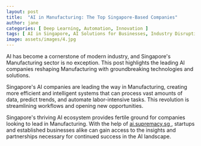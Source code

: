 ```yaml
---
layout: post
title:  "AI in Manufacturing: The Top Singapore-Based Companies"
author: jane
categories: [ Deep Learning, Automation, Innovation ]
tags: [ AI in Singapore, AI Solutions for Businesses, Industry Disruption ]
image: assets/images/4.jpg
---
```


AI has become a cornerstone of modern industry, and Singapore's Manufacturing sector is no exception. This post highlights the leading AI companies reshaping Manufacturing with groundbreaking technologies and solutions.

Singapore's AI companies are leading the way in Manufacturing, creating more efficient and intelligent systems that can process vast amounts of data, predict trends, and automate labor-intensive tasks. This revolution is streamlining workflows and opening new opportunities.

Singapore's thriving AI ecosystem provides fertile ground for companies looking to lead in Manufacturing. With the help of <a href="https://ai.supremacy.sg" target="_blank"> ai.supremacy.sg </a>, startups and established businesses alike can gain access to the insights and partnerships necessary for continued success in the AI landscape.
